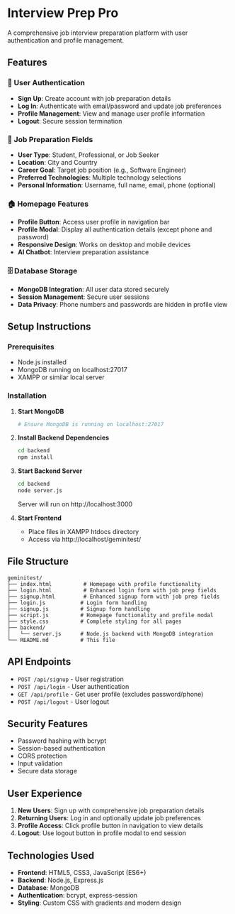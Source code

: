# Interview Prep Pro

A comprehensive job interview preparation platform with user authentication and profile management.

## Features

### 🔐 User Authentication
- **Sign Up**: Create account with job preparation details
- **Log In**: Authenticate with email/password and update job preferences
- **Profile Management**: View and manage user profile information
- **Logout**: Secure session termination

### 💼 Job Preparation Fields
- **User Type**: Student, Professional, or Job Seeker
- **Location**: City and Country
- **Career Goal**: Target job position (e.g., Software Engineer)
- **Preferred Technologies**: Multiple technology selections
- **Personal Information**: Username, full name, email, phone (optional)

### 🏠 Homepage Features
- **Profile Button**: Access user profile in navigation bar
- **Profile Modal**: Display all authentication details (except phone and password)
- **Responsive Design**: Works on desktop and mobile devices
- **AI Chatbot**: Interview preparation assistance

### 🗄️ Database Storage
- **MongoDB Integration**: All user data stored securely
- **Session Management**: Secure user sessions
- **Data Privacy**: Phone numbers and passwords are hidden in profile view

## Setup Instructions

### Prerequisites
- Node.js installed
- MongoDB running on localhost:27017
- XAMPP or similar local server

### Installation

1. **Start MongoDB**
   ```bash
   # Ensure MongoDB is running on localhost:27017
   ```

2. **Install Backend Dependencies**
   ```bash
   cd backend
   npm install
   ```

3. **Start Backend Server**
   ```bash
   cd backend
   node server.js
   ```
   Server will run on http://localhost:3000

4. **Start Frontend**
   - Place files in XAMPP htdocs directory
   - Access via http://localhost/geminitest/

## File Structure

```
geminitest/
├── index.html          # Homepage with profile functionality
├── login.html          # Enhanced login form with job prep fields
├── signup.html         # Enhanced signup form with job prep fields
├── login.js           # Login form handling
├── signup.js          # Signup form handling
├── script.js          # Homepage functionality and profile modal
├── style.css          # Complete styling for all pages
├── backend/
│   └── server.js      # Node.js backend with MongoDB integration
└── README.md          # This file
```

## API Endpoints

- `POST /api/signup` - User registration
- `POST /api/login` - User authentication
- `GET /api/profile` - Get user profile (excludes password/phone)
- `POST /api/logout` - User logout

## Security Features

- Password hashing with bcrypt
- Session-based authentication
- CORS protection
- Input validation
- Secure data storage

## User Experience

1. **New Users**: Sign up with comprehensive job preparation details
2. **Returning Users**: Log in and optionally update job preferences
3. **Profile Access**: Click profile button in navigation to view details
4. **Logout**: Use logout button in profile modal to end session

## Technologies Used

- **Frontend**: HTML5, CSS3, JavaScript (ES6+)
- **Backend**: Node.js, Express.js
- **Database**: MongoDB
- **Authentication**: bcrypt, express-session
- **Styling**: Custom CSS with gradients and modern design

